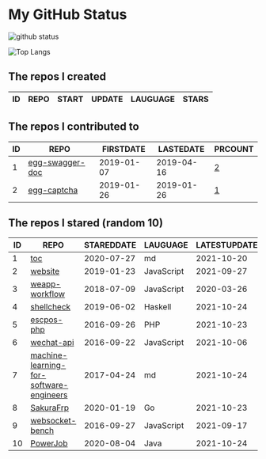 # My GitHub Status

<img src="https://github-readme-stats-1.yihong0618.vercel.app/api?username=jc-lathander&show_icons=true&&&hide_title=true&count_private=true" alt="github status" />

![Top Langs](https://github-readme-stats-1.yihong0618.vercel.app/api/top-langs/?username=jc-lathander&layout=compact)

<!--START_SECTION:my_github-->
## The repos I created
| ID | REPO | START | UPDATE | LAUGUAGE | STARS |
|----|------|-------|--------|----------|-------|

## The repos I contributed to
| ID |                                REPO                                | FIRSTDATE  | LASTEDATE  |                                          PRCOUNT                                           |
|----|--------------------------------------------------------------------|------------|------------|--------------------------------------------------------------------------------------------|
|  1 | [egg-swagger-doc](https://github.com/Yanshijie-EL/egg-swagger-doc) | 2019-01-07 | 2019-04-16 | [2](https://github.com/Yanshijie-EL/egg-swagger-doc/pulls?q=is%3Apr+author%3Ajc-lathander) |
|  2 | [egg-captcha](https://github.com/Raoul1996/egg-captcha)            | 2019-01-26 | 2019-01-26 | [1](https://github.com/Raoul1996/egg-captcha/pulls?q=is%3Apr+author%3Ajc-lathander)        |

## The repos I stared (random 10)
| ID |                                                     REPO                                                      | STAREDDATE |  LAUGUAGE  | LATESTUPDATE |
|----|---------------------------------------------------------------------------------------------------------------|------------|------------|--------------|
|  1 | [toc](https://github.com/cncf/toc)                                                                            | 2020-07-27 | md         | 2021-10-20   |
|  2 | [website](https://github.com/openpitrix/website)                                                              | 2019-01-23 | JavaScript | 2021-09-27   |
|  3 | [weapp-workflow](https://github.com/lbb00/weapp-workflow)                                                     | 2018-07-09 | JavaScript | 2020-03-26   |
|  4 | [shellcheck](https://github.com/koalaman/shellcheck)                                                          | 2019-06-02 | Haskell    | 2021-10-24   |
|  5 | [escpos-php](https://github.com/mike42/escpos-php)                                                            | 2016-09-26 | PHP        | 2021-10-23   |
|  6 | [wechat-api](https://github.com/node-webot/wechat-api)                                                        | 2016-09-22 | JavaScript | 2021-10-06   |
|  7 | [machine-learning-for-software-engineers](https://github.com/ZuzooVn/machine-learning-for-software-engineers) | 2017-04-24 | md         | 2021-10-24   |
|  8 | [SakuraFrp](https://github.com/ZeroDream-CN/SakuraFrp)                                                        | 2020-01-19 | Go         | 2021-10-23   |
|  9 | [websocket-bench](https://github.com/BedrockStreaming/websocket-bench)                                        | 2016-09-27 | JavaScript | 2021-09-17   |
| 10 | [PowerJob](https://github.com/PowerJob/PowerJob)                                                              | 2020-08-04 | Java       | 2021-10-24   |

<!--END_SECTION:my_github-->
